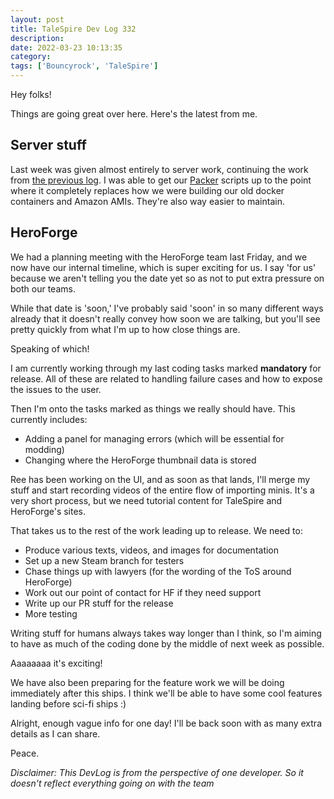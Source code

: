```yaml
---
layout: post
title: TaleSpire Dev Log 332
description:
date: 2022-03-23 10:13:35
category:
tags: ['Bouncyrock', 'TaleSpire']
---
```


Hey folks!

Things are going great over here. Here's the latest from me.

## Server stuff

Last week was given almost entirely to server work, continuing the work from [the previous log](https://bouncyrock.com/news/articles/talespire-dev-log-331). I was able to get our [Packer](https://www.packer.io/) scripts up to the point where it completely replaces how we were building our old docker containers and Amazon AMIs. They're also way easier to maintain.

## HeroForge

We had a planning meeting with the HeroForge team last Friday, and we now have our internal timeline, which is super exciting for us. I say 'for us' because we aren't telling you the date yet so as not to put extra pressure on both our teams.

While that date is 'soon,' I've probably said 'soon' in so many different ways already that it doesn't really convey how soon we are talking, but you'll see pretty quickly from what I'm up to how close things are.

Speaking of which!

I am currently working through my last coding tasks marked **mandatory** for release. All of these are related to handling failure cases and how to expose the issues to the user.

Then I'm onto the tasks marked as things we really should have. This currently includes:

- Adding a panel for managing errors (which will be essential for modding)
- Changing where the HeroForge thumbnail data is stored

Ree has been working on the UI, and as soon as that lands, I'll merge my stuff and start recording videos of the entire flow of importing minis. It's a very short process, but we need tutorial content for TaleSpire and HeroForge's sites.

That takes us to the rest of the work leading up to release. We need to:

- Produce various texts, videos, and images for documentation
- Set up a new Steam branch for testers
- Chase things up with lawyers (for the wording of the ToS around HeroForge)
- Work out our point of contact for HF if they need support
- Write up our PR stuff for the release
- More testing

Writing stuff for humans always takes way longer than I think, so I'm aiming to have as much of the coding done by the middle of next week as possible.

Aaaaaaaa it's exciting!

We have also been preparing for the feature work we will be doing immediately after this ships. I think we'll be able to have some cool features landing before sci-fi ships :)

Alright, enough vague info for one day! I'll be back soon with as many extra details as I can share.

Peace.


*Disclaimer: This DevLog is from the perspective of one developer. So it doesn't reflect everything going on with the team*
